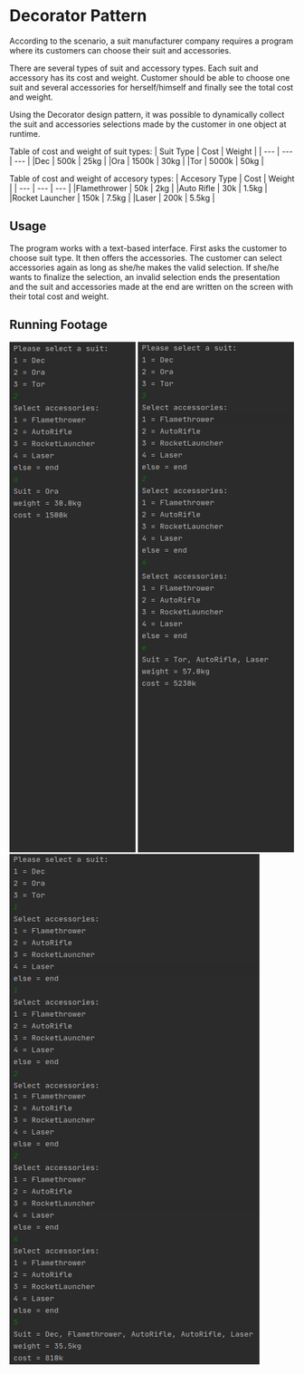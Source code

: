 # Decorator Pattern
According to the scenario, a suit manufacturer company requires a program where its customers can choose their suit and accessories. 

There are several types of suit and accessory types. Each suit and accessory has its cost and weight. Customer should be able to choose one suit and several accessories for herself/himself and finally see the total cost and weight.

Using the Decorator design pattern, it was possible to dynamically collect the suit and accessories selections made by the customer in one object at runtime.

Table of cost and weight of suit types:
| Suit Type | Cost | Weight |
| --- | --- | --- |
|Dec | 500k | 25kg |
|Ora | 1500k | 30kg |
|Tor | 5000k | 50kg |

Table of cost and weight of accesory types:
| Accesory Type | Cost | Weight |
| --- | --- | --- |
|Flamethrower | 50k | 2kg |
|Auto Rifle | 30k | 1.5kg |
|Rocket Launcher | 150k | 7.5kg |
|Laser | 200k | 5.5kg |

## Usage
The program works with a text-based interface. First asks the customer to choose suit type. It then offers the accessories. The customer can select accessories again as long as she/he makes the valid selection. If she/he wants to finalize the selection, an invalid selection ends the presentation and the suit and accessories made at the end are written on the screen with their total cost and weight.


## Running Footage
![Footage1](assets/running-footage-1.png)
![Footage2](assets/running-footage-2.png)
![Footage3](assets/running-footage-3.png)